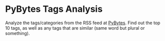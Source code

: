 # PyBytes Tags Analysis

Analyze the tags/categories from the RSS feed at [PyBytes](https://pybit.es/feeds/all.rss.xml).  Find out the top 10 tags, as well as any tags that are similar (same word but plural or something).